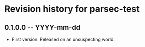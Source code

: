 # Revision history for parsec-test

## 0.1.0.0 -- YYYY-mm-dd

* First version. Released on an unsuspecting world.
